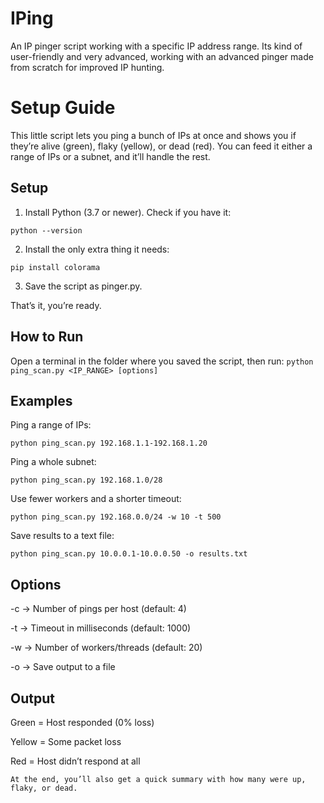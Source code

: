 # IPing
An IP pinger script working with a specific IP address range. Its kind of user-friendly and very advanced, working with an advanced pinger made from scratch for improved IP hunting.

# Setup Guide

This little script lets you ping a bunch of IPs at once and shows you if they’re alive (green), flaky (yellow), or dead (red). You can feed it either a range of IPs or a subnet, and it’ll handle the rest.



## Setup

1. Install Python (3.7 or newer).
Check if you have it:

`python --version`

2. Install the only extra thing it needs:


`pip install colorama`

3. Save the script as pinger.py.

That’s it, you’re ready.



## How to Run

Open a terminal in the folder where you saved the script, then run:
`python ping_scan.py <IP_RANGE> [options]`

## Examples

Ping a range of IPs:

`python ping_scan.py 192.168.1.1-192.168.1.20`

Ping a whole subnet:

`python ping_scan.py 192.168.1.0/28`

Use fewer workers and a shorter timeout:

`python ping_scan.py 192.168.0.0/24 -w 10 -t 500`

Save results to a text file:

`python ping_scan.py 10.0.0.1-10.0.0.50 -o results.txt`



## Options
-c → Number of pings per host (default: 4)

-t → Timeout in milliseconds (default: 1000)

-w → Number of workers/threads (default: 20)

-o → Save output to a file



## Output

Green = Host responded (0% loss)

Yellow = Some packet loss

Red = Host didn’t respond at all


```At the end, you’ll also get a quick summary with how many were up, flaky, or dead.```
